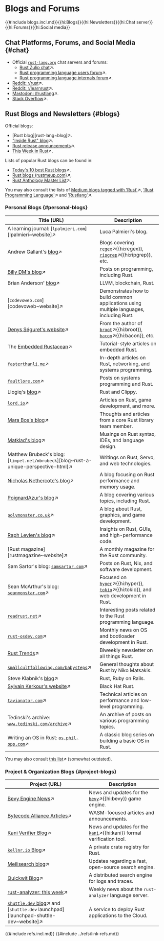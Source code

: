 # Blogs and Forums

{{#include blogs.incl.md}}{{hi:Blogs}}{{hi:Newsletters}}{{hi:Chat server}}{{hi:Forums}}{{hi:Social media}}

## Chat Platforms, Forums, and Social Media {#chat}

- Official [`rust-lang.org`](https://rust-lang.org) chat servers and forums:
  - [Rust Zulip chat](https://rust-lang.zulipchat.com/)↗.
  - [Rust programming language users forum](https://users.rust-lang.org)↗.
  - [Rust programming language internals forum](https://internals.rust-lang.org)↗.
- [Reddit: r/rust](https://www.reddit.com/r/rust)↗.
- [Reddit: r/learnrust](https://www.reddit.com/r/learnrust)↗.
- [Mastodon: #rustlang](https://hachyderm.io/tags/rustlang)↗.
- [Stack Overflow](https://stackoverflow.com/questions/tagged/rust)↗.

## Rust Blogs and Newsletters {#blogs}

Official blogs:

- [Rust blog][rust-lang~blog]↗.
- ["Inside Rust" blog](https://blog.rust-lang.org/inside-rust)↗.
- [Rust release announcements](https://blog.rust-lang.org/releases)↗.
- [This Week in Rust](https://this-week-in-rust.org)↗.

Lists of popular Rust blogs can be found in:

- [Today's 10 best Rust blogs](https://bloggingfordevs.com/rust-blogs)↗,
- [Rust blogs (rustmeup.com)](https://rustmeup.com/resources/rust-blogs)↗,
- [Rust Anthology Master List](https://github.com/brson/rust-anthology/blob/master/master-list.md)↗.

You may also consult the lists of [Medium blogs tagged with 'Rust'](https://medium.com/tag/rust)↗, ['Rust Programming Language'](https://medium.com/tag/rust-programming-language)↗ and ['Rustlang'](https://medium.com/tag/rustlang)↗.

### Personal Blogs {#personal-blogs}

| Title (URL) | Description |
|---|---|
| A learning journal: [`lpalmieri.com`][lpalmieri~website]↗ | Luca Palmieri's blog. |
| Andrew Gallant's [blog](https://burntsushi.net)↗ | Blogs covering [`regex`](https://docs.rs/regex/latest/regex)↗{{hi:regex}}, [`ripgrep`](https://github.com/BurntSushi/ripgrep)↗{{hi:ripgrep}}, etc. |
| [Billy DM's blog](https://billydm.github.io/blog)↗ | Posts on programming, including Rust. |
| Brian Anderson' [blog](https://brson.github.io/blog/index.html)↗ | LLVM, blockchain, Rust. |
| [`codevoweb.com`][codevoweb~website]↗ | Demonstrates how to build common applications using multiple languages, including Rust. |
| [Denys Séguret's website](https://dystroy.org)↗ | From the author of [`broot`](https://dystroy.org/broot)↗{{hi:broot}}, [`bacon`](https://dystroy.org/bacon)↗{{hi:bacon}}, etc. |
| The [Embedded Rustacean](https://blog.theembeddedrustacean.com)↗ | Tutorial-style articles on embedded Rust. |
| [`fasterthanli.me`](https://fasterthanli.me)↗ | In-depth articles on Rust, networking, and systems programming. |
| [`faultlore.com`](https://faultlore.com/blah)↗ | Posts on systems programming and Rust. |
| Llogiq's [blog](https://llogiq.github.io)↗ | Rust and Clippy. |
| [`lord.io`](https://lord.io)↗ | Articles on Rust, game development, and more. |
| [Mara Bos's blog](https://blog.m-ou.se)↗ | Thoughts and articles from a core Rust library team member. |
| [Matklad's blog](https://matklad.github.io)↗ | Musings on Rust syntax, IDEs, and language design. |
| Matthew Brubeck's blog: [`limpet.net/mbrubeck`][blog~rust-a-unique-perspective-html]↗ | Writings on Rust, Servo, and web technologies. |
| [Nicholas Nethercote's blog](https://nnethercote.github.io)↗ | A blog focusing on Rust performance and memory usage. |
| [PoignardAzur's blog](https://poignardazur.github.io)↗ | A blog covering various topics, including Rust. |
| [`polymonster.co.uk`](https://www.polymonster.co.uk)↗ | A blog about Rust, graphics, and game development. |
| [Raph Levien's blog](https://raphlinus.github.io)↗ | Insights on Rust, GUIs, and high-performance code. |
| [Rust magazine][rustmagazine~website]↗ | A monthly magazine for the Rust community. |
| Sam Sartor's blog: [`samsartor.com`](https://samsartor.com)↗ | Posts on Rust, Nix, and software development. |
| Sean McArthur's blog: [`seanmonstar.com`](https://seanmonstar.com)↗ | Focused on [`hyper`](https://hyper.rs)↗{{hi:hyper}}, [`tokio`](https://tokio.rs)↗{{hi:tokio}}, and web development in Rust. |
| [`readrust.net`](https://readrust.net)↗ | Interesting posts related to the Rust programming language. |
| [`rust-osdev.com`](https://rust-osdev.com)↗ | Monthly news on OS and bootloader development in Rust. |
| [Rust Trends](https://rust-trends.com/)↗ | Biweekly newsletter on all things Rust. |
| [`smallcultfollowing.com/babysteps`](https://smallcultfollowing.com/babysteps)↗ | General thoughts about Rust by Niko Matsakis. |
| Steve Klabnik's [blog](https://steveklabnik.com)↗ | Rust, Ruby on Rails. |
| [Sylvain Kerkour's website](https://kerkour.com)↗ | Black Hat Rust. |
| [`tavianator.com`](https://tavianator.com)↗ | Technical articles on performance and low-level programming. |
| Tedinski's archive: [`www.tedinski.com/archive`](https://www.tedinski.com/archive)↗ | An archive of posts on various programming topics. |
| Writing an OS in Rust: [`os.phil-opp.com`](https://os.phil-opp.com)↗ | A classic blog series on building a basic OS in Rust. |

You may also consult [this list](https://users.rust-lang.org/t/fearless-rust-bloggers/16770)↗ (somewhat outdated).

### Project & Organization Blogs {#project-blogs}

| Project (URL) | Description |
|---|---|
| [Bevy Engine News](https://bevyengine.org/news)↗ | News and updates for the [`bevy`](https://bevy.org)↗{{hi:bevy}} game engine. |
| [Bytecode Alliance Articles](https://bytecodealliance.org/articles)↗ | WASM-focused articles and announcements. |
| [Kani Verifier Blog](https://model-checking.github.io/kani-verifier-blog)↗ | News and updates for the [`kani`](https://model-checking.github.io/kani)↗{{hi:kani}} formal verification tool. |
| [`kellnr.io` Blog](https://kellnr.io/blog)↗ | A private crate registry for Rust. |
| [Meilisearch blog](https://blog.meilisearch.com)↗ | Updates regarding a fast, open-source search engine. |
| [Quickwit Blog](https://quickwit.io/blog)↗ | A distributed search engine for logs and traces. |
| [rust-analyzer: this week](https://rust-analyzer.github.io/thisweek)↗ | Weekly news about the `rust-analyzer` language server. |
| [`shuttle.dev` blog](https://www.shuttle.dev/blog/tags/all)↗ and [`shuttle.dev` launchpad][launchpad-shuttle-dev~website]↗ | A service to deploy Rust applications to the Cloud. |

{{#include refs.incl.md}}
{{#include ../refs/link-refs.md}}

<div class="hidden">
</div>
